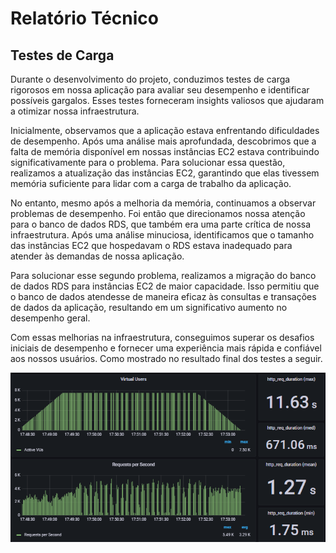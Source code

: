 # Relatório Técnico

## Testes de Carga
Durante o desenvolvimento do projeto, conduzimos testes de carga rigorosos em nossa aplicação para avaliar seu desempenho e identificar possíveis gargalos. Esses testes forneceram insights valiosos que ajudaram a otimizar nossa infraestrutura.

Inicialmente, observamos que a aplicação estava enfrentando dificuldades de desempenho. Após uma análise mais aprofundada, descobrimos que a falta de memória disponível em nossas instâncias EC2 estava contribuindo significativamente para o problema. Para solucionar essa questão, realizamos a atualização das instâncias EC2, garantindo que elas tivessem memória suficiente para lidar com a carga de trabalho da aplicação.

No entanto, mesmo após a melhoria da memória, continuamos a observar problemas de desempenho. Foi então que direcionamos nossa atenção para o banco de dados RDS, que também era uma parte crítica de nossa infraestrutura. Após uma análise minuciosa, identificamos que o tamanho das instâncias EC2 que hospedavam o RDS estava inadequado para atender às demandas de nossa aplicação.

Para solucionar esse segundo problema, realizamos a migração do banco de dados RDS para instâncias EC2 de maior capacidade. Isso permitiu que o banco de dados atendesse de maneira eficaz às consultas e transações de dados da aplicação, resultando em um significativo aumento no desempenho geral.

Com essas melhorias na infraestrutura, conseguimos superar os desafios iniciais de desempenho e fornecer uma experiência mais rápida e confiável aos nossos usuários. Como mostrado no resultado final dos testes a seguir.

![Resultado dos testes de carga](./img/TesteDeCarga.png)
